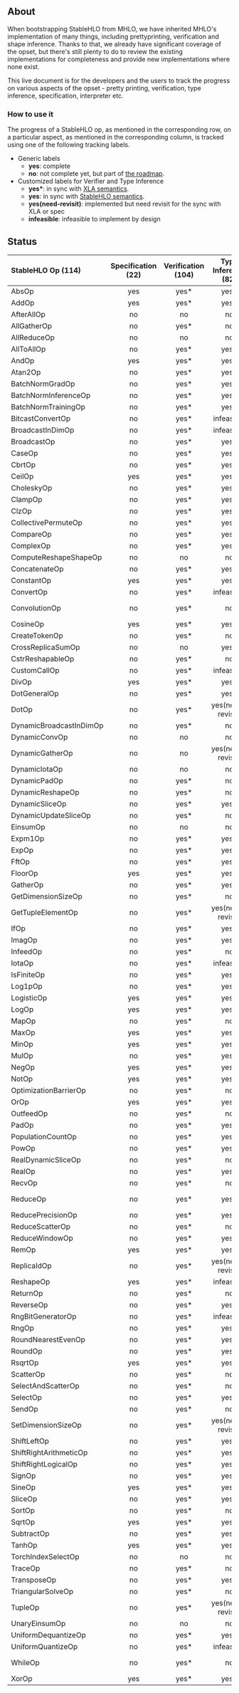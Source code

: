 ## About

When bootstrapping StableHLO from MHLO, we have inherited MHLO's implementation
of many things, including prettyprinting, verification and shape inference.
Thanks to that, we already have significant coverage of the opset, but there's
still plenty to do to review the existing implementations for completeness and
provide new implementations where none exist.

This live document is for the developers and the users to track the progress on
various aspects of the opset - pretty printing, verification, type inference,
specification, interpreter etc.

### How to use it

The progress of a StableHLO op, as mentioned in the corresponding row, on a
particular aspect, as mentioned in the corresponding column, is tracked using
one of the following tracking labels.

 - Generic labels
    - **yes**: complete
    - **no**: not complete yet, but part of [the roadmap](https://github.com/openxla/stablehlo#roadmap).
 - Customized labels for Verifier and Type Inference
    - **yes\***: in sync with  [XLA semantics](https://www.tensorflow.org/xla/operation_semantics).
    - **yes**: in sync with [StableHLO semantics](https://github.com/openxla/stablehlo/blob/main/docs/spec_draft.md).
    - **yes(need-revisit)**: implemented but need revisit for the sync with XLA or spec
    - **infeasible**: infeasible to implement by design

## Status

| StableHLO Op (114) | Specification (22) | Verification (104) | Type Inference (82) | Prettyprinting (76) | Interpreter (7) |
|:--|:--:|:--:|:--:|:--:|:--:|
| AbsOp |yes|yes*|yes*|yes|no|
| AddOp |yes|yes*|yes*|yes| yes|
| AfterAllOp |no|no|no|yes|no |
| AllGatherOp |no|yes*|no|no|no|
| AllReduceOp |no|no|no|no|no|
| AllToAllOp |no|yes*|yes*|no|no|
| AndOp |yes|yes*|yes*|yes| no|
| Atan2Op |no|yes*|yes*|yes|no|
| BatchNormGradOp |no|yes*|yes*|no|no|
| BatchNormInferenceOp |no|yes*|yes*|no|no|
| BatchNormTrainingOp |no|yes*|yes*|no|no|
| BitcastConvertOp |no|yes*|infeasible|yes|no|
| BroadcastInDimOp |no|yes*|infeasible|no|no|
| BroadcastOp |no|yes*|yes*|no|no|
| CaseOp |no|yes*|yes*|no|no|
| CbrtOp |no|yes*|yes*|yes|no|
| CeilOp |yes|yes*|yes*|yes|yes|
| CholeskyOp |no|yes*|yes*|yes|no|
| ClampOp |no|yes*|yes*|yes|no|
| ClzOp |no|yes*|yes*|yes|no|
| CollectivePermuteOp |no|yes*|yes*|no|no|
| CompareOp |no|yes*|yes*|yes|no|
| ComplexOp |no|yes*|yes*|yes|no|
| ComputeReshapeShapeOp |no|no|no|yes|no|
| ConcatenateOp |no|yes*|yes*|yes|no|
| ConstantOp |yes|yes*|yes*|yes|yes|
| ConvertOp |no|yes*|infeasible|yes|no|
| ConvolutionOp |no|yes*|no|yes(need-revisit)|no|
| CosineOp |yes|yes*|yes*|yes|yes|
| CreateTokenOp |no|yes*|no|yes|no|
| CrossReplicaSumOp |no|no|yes*|no|no|
| CstrReshapableOp |no|yes*|no|yes|no|
| CustomCallOp |no|yes*|infeasible|yes|no|
| DivOp |yes|yes*|yes*|yes|no|
| DotGeneralOp |no|yes*|yes*|no|no|
| DotOp |no|yes*|yes(need-revisit)|yes|no|
| DynamicBroadcastInDimOp |no|yes*|no|no|no|
| DynamicConvOp |no|no|no|no|no|
| DynamicGatherOp |no|no|yes(need-revisit)|no|no|
| DynamicIotaOp |no|no|no|yes|no|
| DynamicPadOp |no|yes*|no|yes|no|
| DynamicReshapeOp |no|yes*|no|yes|no|
| DynamicSliceOp |no|yes*|yes*|no|no|
| DynamicUpdateSliceOp |no|yes*|no|yes|no|
| EinsumOp |no|no|no|no|no|
| Expm1Op |no|yes*|yes*|yes|no|
| ExpOp |no|yes*|yes*|yes|no|
| FftOp |no|yes*|yes*|no|no|
| FloorOp |yes|yes*|yes*|yes|yes|
| GatherOp |no|yes*|yes*|no|no|
| GetDimensionSizeOp |no|yes*|no|yes|no|
| GetTupleElementOp |no|yes*|yes(need-revisit)|yes|no|
| IfOp |no|yes*|yes*|no|no|
| ImagOp |no|yes*|yes*|yes|no|
| InfeedOp |no|yes*|no|no|no|
| IotaOp |no|yes*|infeasible|yes|no|
| IsFiniteOp |no|yes*|yes*|yes|no|
| Log1pOp |no|yes*|yes*|yes|no|
| LogisticOp |yes|yes*|yes*|yes|no|
| LogOp |yes|yes*|yes*|yes|no|
| MapOp |no|yes*|no|no|no|
| MaxOp |yes|yes*|yes*|yes|no|
| MinOp |yes|yes*|yes*|yes|no|
| MulOp |no|yes*|yes*|yes|no|
| NegOp |yes|yes*|yes*|yes|no|
| NotOp |yes|yes*|yes*|yes|no|
| OptimizationBarrierOp |no|yes*|no|yes|no|
| OrOp |yes|yes*|yes*|yes|no|
| OutfeedOp |no|yes*|no|no|no|
| PadOp |no|yes*|yes*|no|no|
| PopulationCountOp |no|yes*|yes*|yes|no|
| PowOp |no|yes*|yes*|yes|no|
| RealDynamicSliceOp |no|yes*|no|yes|no|
| RealOp |no|yes*|yes*|yes|no|
| RecvOp |no|yes*|no|no|no|
| ReduceOp |no|yes*|yes*|yes(need-revisit)|no|
| ReducePrecisionOp |no|yes*|yes*|yes|no|
| ReduceScatterOp |no|yes*|no|no|no|
| ReduceWindowOp |no|yes*|yes*|no|no|
| RemOp |yes|yes*|yes*|yes|no|
| ReplicaIdOp |no|yes*|yes(need-revisit)|yes|no|
| ReshapeOp |yes|yes*|infeasible|yes|yes|
| ReturnOp |no|yes*|no|yes|no|
| ReverseOp |no|yes*|yes*|no|no|
| RngBitGeneratorOp |no|yes*|infeasible|yes|no|
| RngOp |no|yes*|yes*|yes|no|
| RoundNearestEvenOp |no|yes*|yes*|yes|no|
| RoundOp |no|yes*|yes*|yes|no|
| RsqrtOp |yes|yes*|yes*|yes|no|
| ScatterOp |no|yes*|no|no|no|
| SelectAndScatterOp |no|yes*|no|no|no|
| SelectOp |no|yes*|yes*|yes|no|
| SendOp |no|yes*|no|no|no|
| SetDimensionSizeOp |no|yes*|yes(need-revisit)|yes|no|
| ShiftLeftOp |no|yes*|yes*|yes|no|
| ShiftRightArithmeticOp |no|yes*|yes*|yes|no|
| ShiftRightLogicalOp |no|yes*|yes*|yes|no|
| SignOp |no|yes*|yes*|yes|no|
| SineOp |yes|yes*|yes*|yes|no|
| SliceOp |no|yes*|yes*|no|no|
| SortOp |no|yes*|no|no|no|
| SqrtOp |yes|yes*|yes*|yes|no|
| SubtractOp |no|yes*|yes*|yes|no|
| TanhOp |yes|yes*|yes*|yes|yes|
| TorchIndexSelectOp |no|no|no|no|no|
| TraceOp |no|yes*|no|yes|no|
| TransposeOp |no|yes*|yes*|no|no|
| TriangularSolveOp |no|yes*|no|no|no|
| TupleOp |no|yes*|yes(need-revisit)|yes|no|
| UnaryEinsumOp |no|no|no|no|no|
| UniformDequantizeOp |no|yes*|yes*|yes|no|
| UniformQuantizeOp |no|yes*|infeasible|yes|no|
| WhileOp |no|yes*|no|yes(need-revisit)|no|
| XorOp |yes|yes*|yes*|yes|no|
